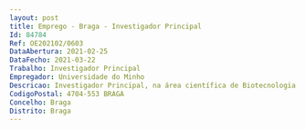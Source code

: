 ```yaml
--- 
layout: post
title: Emprego - Braga - Investigador Principal
Id: 84784
Ref: OE202102/0603
DataAbertura: 2021-02-25
DataFecho: 2021-03-22
Trabalho: Investigador Principal
Empregador: Universidade do Minho
Descricao: Investigador Principal, na área científica de Biotecnologia Industrial
CodigoPostal: 4704-553 BRAGA
Concelho: Braga
Distrito: Braga
--- 
```

